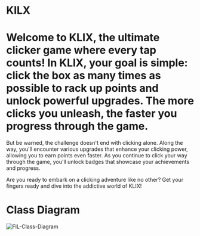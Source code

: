 # KILX

# Welcome to KLIX, the ultimate clicker game where every tap counts! In KLIX, your goal is simple: click the box as many times as possible to rack up points and unlock powerful upgrades. The more clicks you unleash, the faster you progress through the game.

But be warned, the challenge doesn't end with clicking alone. Along the way, you'll encounter various upgrades that enhance your clicking power, allowing you to earn points even faster. As you continue to click your way through the game, you'll unlock badges that showcase your achievements and progress.

Are you ready to embark on a clicking adventure like no other? Get your fingers ready and dive into the addictive world of KLIX!

# Class Diagram

![FIL-Class-Diagram](https://github.com/S-erenity/The-Floor-is-Lava/assets/142948455/67058ca2-9109-43a4-be69-a8d522e7e354)
